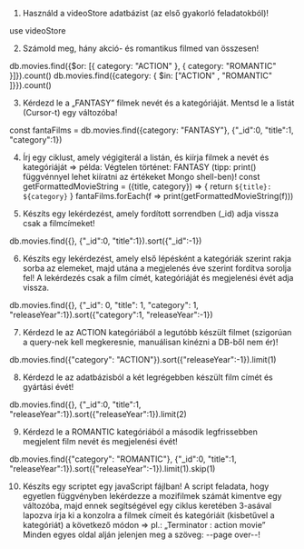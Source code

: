 1. Használd a videoStore adatbázist (az első gyakorló feladatokból)!

use videoStore

2. Számold meg, hány akció- és romantikus filmed van összesen!

db.movies.find({$or: [{ category: "ACTION" }, { category: "ROMANTIC" }]}).count()
db.movies.find({category: { $in: ["ACTION" , "ROMANTIC" ]}}).count()

3. Kérdezd le a „FANTASY” filmek nevét és a kategóriáját. Mentsd le a listát (Cursor-t) egy változóba!

const fantaFilms = db.movies.find({category: "FANTASY"}, {"_id":0, "title":1, "category":1})

4. Írj egy ciklust, amely végigiterál a listán, és kiírja filmek a nevét és kategóriáját => példa: Végtelen történet: FANTASY (tipp: print() függvénnyel lehet kiíratni az értékeket Mongo shell-ben)!
const getFormattedMovieString = ({title, category}) => {
  return `${title}: ${category}`
}
fantaFilms.forEach(f => print(getFormattedMovieString(f)))

5. Készíts egy lekérdezést, amely fordított sorrendben (_id) adja vissza csak a filmcímeket!

db.movies.find({}, {"_id":0, "title":1}).sort({"_id":-1})

6. Készíts egy lekérdezést, amely első lépésként a kategóriák szerint rakja sorba az elemeket, majd utána a megjelenés éve szerint fordítva sorolja fel! A lekérdezés csak a film címét, kategóriáját és megjelenési évét adja vissza.

db.movies.find({}, {"_id": 0, "title": 1, "category": 1, "releaseYear":1}).sort({"category":1, "releaseYear":-1})

7. Kérdezd le az ACTION kategóriából a legutóbb készült filmet (szigorúan a query-nek kell megkeresnie, manuálisan kinézni a DB-ből nem ér)!

db.movies.find({"category": "ACTION"}).sort({"releaseYear":-1}).limit(1)

8. Kérdezd le az adatbázisból a két legrégebben készült film címét és gyártási évét!

db.movies.find({}, {"_id":0, "title":1, "releaseYear":1}).sort({"releaseYear":1}).limit(2)

9. Kérdezd le a ROMANTIC kategóriából a második legfrissebben megjelent film nevét és megjelenési évét!

db.movies.find({"category": "ROMANTIC"}, {"_id":0, "title":1, "releaseYear":1}).sort({"releaseYear":-1}).limit(1).skip(1)

10. Készíts egy scriptet egy javaScript fájlban! A script feladata, hogy egyetlen függvényben lekérdezze a mozifilmek számát kimentve egy változóba, majd ennek segítségével egy ciklus keretében 3-asával lapozva írja ki a konzolra a filmek címeit és kategóriáit (kisbetűvel a kategóriát) a következő módon =>
pl.: „Terminator : action movie”
Minden egyes oldal alján jelenjen meg a szöveg: --page over--!
